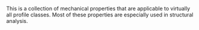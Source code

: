 ﻿This is a collection of mechanical properties that are applicable to virtually all profile classes. Most of these properties are especially used in structural analysis.